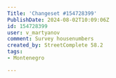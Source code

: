 ```yaml
---
Title: 'Changeset #154728399'
PublishDate: 2024-08-02T10:09:06Z
id: 154728399
user: v_martyanov
comment: Survey housenumbers
created_by: StreetComplete 58.2
tags:
- Montenegro

---
```


